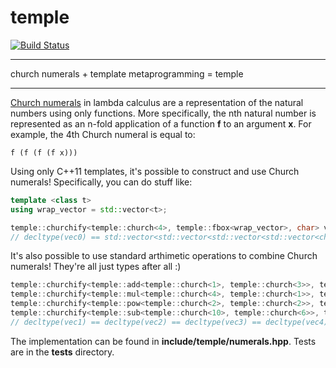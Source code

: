 # temple

[![Build Status](https://travis-ci.com/dmhacker/temple.svg?branch=master)](https://travis-ci.com/dmhacker/temple)

---

church numerals + template metaprogramming = temple

---

[Church numerals](https://en.wikipedia.org/wiki/Church_encoding) in lambda calculus are
a representation of the natural numbers using only functions. More specifically,
the nth natural number is represented as an n-fold application of a 
function __f__ to an argument __x__. For example, the 4th Church numeral is equal to:

```
f (f (f (f x)))
```

Using only C++11 templates, it's possible to construct and use Church numerals!
Specifically, you can do stuff like:

```cpp
template <class t>
using wrap_vector = std::vector<t>;

temple::churchify<temple::church<4>, temple::fbox<wrap_vector>, char> vec0;
// decltype(vec0) == std::vector<std::vector<std::vector<std::vector<char>>>>
```

It's also possible to use standard arthimetic operations to combine Church numerals! 
They're all just types after all :)

```cpp
temple::churchify<temple::add<temple::church<1>, temple::church<3>>, temple::fbox<wrap_vector>, char> vec1;
temple::churchify<temple::mul<temple::church<4>, temple::church<1>>, temple::fbox<wrap_vector>, char> vec2;
temple::churchify<temple::pow<temple::church<2>, temple::church<2>>, temple::fbox<wrap_vector>, char> vec3;
temple::churchify<temple::sub<temple::church<10>, temple::church<6>>, temple::fbox<wrap_vector>, char> vec4;
// decltype(vec1) == decltype(vec2) == decltype(vec3) == decltype(vec4)
```

The implementation can be found in __include/temple/numerals.hpp__. 
Tests are in the __tests__ directory.
